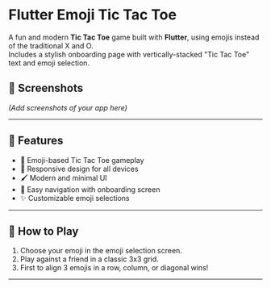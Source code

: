 # Flutter Emoji Tic Tac Toe 

A fun and modern **Tic Tac Toe** game built with **Flutter**, using emojis instead of the traditional X and O.  
Includes a stylish onboarding page with vertically-stacked "Tic Tac Toe" text and emoji selection.

## 📸 Screenshots  
*(Add screenshots of your app here)*  

---

## 🚀 Features
- 🎨 Emoji-based Tic Tac Toe gameplay
- 📱 Responsive design for all devices
- 🖌 Modern and minimal UI
- 🏁 Easy navigation with onboarding screen
- ✨ Customizable emoji selections

---

## 🎯 How to Play
1. Choose your emoji in the emoji selection screen.
2. Play against a friend in a classic 3x3 grid.
3. First to align 3 emojis in a row, column, or diagonal wins!

---

